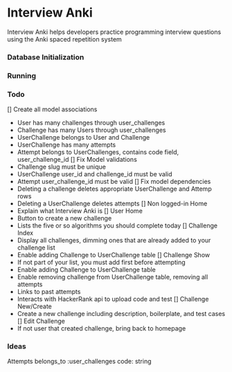 # Interview Anki

Interview Anki helps developers practice programming interview questions using the Anki spaced repetition system

### Database Initialization

### Running

### Todo

[] Create all model associations
  * User has many challenges through user_challenges
  * Challenge has many Users through user_challenges
  * UserChallenge belongs to User and Challenge
  * UserChallenge has many attempts
  * Attempt belongs to UserChallenges, contains code field, user_challenge_id
[] Fix Model validations
  * Challenge slug must be unique
  * UserChallenge user_id and challenge_id must be valid
  * Attempt user_challenge_id must be valid
[] Fix model dependencies
  * Deleting a challenge deletes appropriate UserChallenge and Attemp rows
  * Deleting a UserChallenge deletes attempts
[] Non logged-in Home
  * Explain what Interview Anki is
[] User Home
  * Button to create a new challenge
  * Lists the five or so algorithms you should complete today
[] Challenge Index
  * Display all challenges, dimming ones that are already added to your challenge list
  * Enable adding Challenge to UserChallenge table
[] Challenge Show
  * If not part of your list, you must add first before attempting
  * Enable adding Challenge to UserChallenge table
  * Enable removing challenge from UserChallenge table, removing all attempts
  * Links to past attempts
  * Interacts with HackerRank api to upload code and test
[] Challenge New/Create
  * Create a new challenge including description, boilerplate, and test cases
[] Edit Challenge
  * If not user that created challenge, bring back to homepage

### Ideas

Attempts
  belongs_to :user_challenges
  code: string
